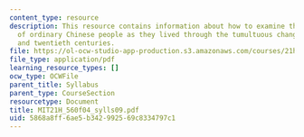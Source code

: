 ```yaml
---
content_type: resource
description: This resource contains information about how to examine the experiences
  of ordinary Chinese people as they lived through the tumultuous changes of the nineteenth
  and twentieth centuries.
file: https://ol-ocw-studio-app-production.s3.amazonaws.com/courses/21h-560-smashing-the-iron-rice-bowl-chinese-east-asia-fall-2004/5868a8ff6ae5b342992569c8334797c1_MIT21H_560f04_sylls09.pdf
file_type: application/pdf
learning_resource_types: []
ocw_type: OCWFile
parent_title: Syllabus
parent_type: CourseSection
resourcetype: Document
title: MIT21H_560f04_sylls09.pdf
uid: 5868a8ff-6ae5-b342-9925-69c8334797c1
---
```

